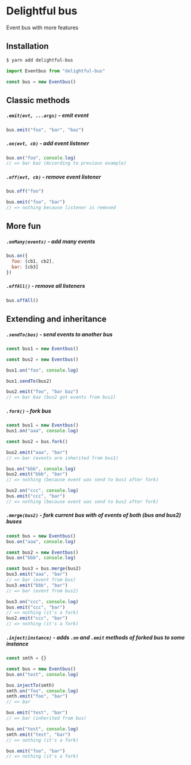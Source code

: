 # Delightful bus

Event bus with more features

## Installation

```bash
$ yarn add delightful-bus
```

```javascript
import Eventbus from "delightful-bus"

const bus = new Eventbus()
```

## Classic methods

##### `.emit(evt, ...args)` - emit event

```javascript
bus.emit("foo", "bar", "baz")
```

##### `.on(evt, cb)` - add event listener

```javascript
bus.on("foo", console.log)
// => bar baz (According to previous example)
```

##### `.off(evt, cb)` - remove event listener

```javascript
bus.off("foo")

bus.emit("foo", "bar")
// => nothing because listener is removed
```

## More fun

##### `.onMany(events)` - add many events

```javascript
bus.on({
  foo: [cb1, cb2],
  bar: [cb3]
})
```

##### `.offAll()` - remove all listeners

```javascript
bus.offAll()
```

## Extending and inheritance

##### `.sendTo(bus)` - send events to another bus

```javascript
const bus1 = new Eventbus()

const bus2 = new Eventbus()

bus1.on("foo", console.log)

bus1.sendTo(bus2)

bus2.emit("foo", "bar baz")
// => bar baz (bus2 got events from bus1)
```

##### `.fork()` - fork bus

```javascript
const bus1 = new Eventbus()
bus1.on("aaa", console.log)

const bus2 = bus.fork()

bus2.emit("aaa", "bar")
// => bar (events are inherited from bus1)

bus.on("bbb", console.log)
bus2.emit("bbb", "bar")
// => nothing (because event was send to bus1 after fork)

bus2.on("ccc", console.log)
bus.emit("ccc", "bar")
// => nothing (because event was send to bus2 after fork)
```

##### `.merge(bus2)` - fork current bus with of events of both (bus and bus2) buses

```javascript
const bus = new Eventbus()
bus.on("aaa", console.log)

const bus2 = new Eventbus()
bus.on("bbb", console.log)

const bus3 = bus.merge(bus2)
bus3.emit("aaa", "bar")
// => bar (event from bus)
bus3.emit("bbb", "bar")
// => bar (event from bus2)

bus3.on("ccc", console.log)
bus.emit("ccc", "bar")
// => nothing (it's a fork)
bus2.emit("ccc", "bar")
// => nothing (it's a fork)
```

##### `.inject(instance)` - adds `.on` and `.emit` methods of forked bus to some instance

```javascript
const smth = {}

const bus = new Eventbus()
bus.on("test", console.log)

bus.injectTo(smth)
smth.on("foo", console.log)
smth.emit("foo", "bar")
// => bar

bus.emit("test", "bar")
// => bar (inherited from bus)

bus.on("test", console.log)
smth.emit("test", "bar")
// => nothing (it's a fork)

bus.emit("foo", "bar")
// => nothing (it's a fork)
```
